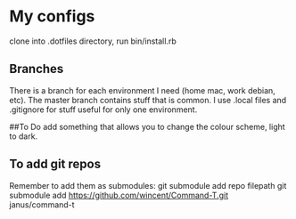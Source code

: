 # My configs
clone into .dotfiles directory, run bin/install.rb

## Branches
There is a branch for each environment I need (home mac, work debian, etc). The master branch contains stuff that is common.
I use .local files and .gitignore for stuff useful for only one environment.

##To Do
add something that allows you to change the colour scheme, light to
dark.

## To add git repos
Remember to add them as submodules:
git submodule add repo filepath
git submodule add https://github.com/wincent/Command-T.git janus/command-t
